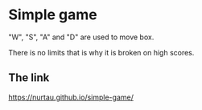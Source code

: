 # Simple game

"W", "S", "A" and "D" are used to move box.

There is no limits that is why it is broken on high scores.

## The link
https://nurtau.github.io/simple-game/
